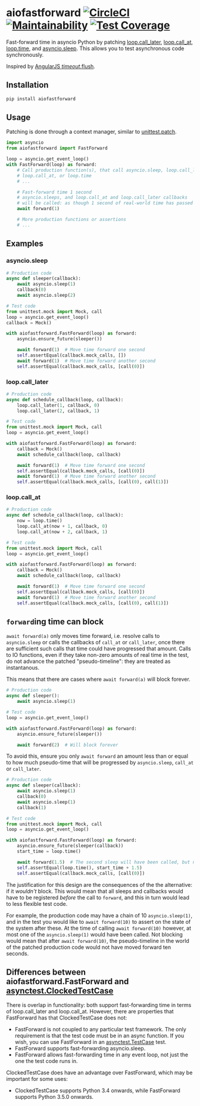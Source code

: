 # aiofastforward [![CircleCI](https://circleci.com/gh/michalc/aiofastforward.svg?style=svg)](https://circleci.com/gh/michalc/aiofastforward) [![Maintainability](https://api.codeclimate.com/v1/badges/45d56d9e0d1d408f0fd8/maintainability)](https://codeclimate.com/github/michalc/aiofastforward/maintainability) [![Test Coverage](https://api.codeclimate.com/v1/badges/45d56d9e0d1d408f0fd8/test_coverage)](https://codeclimate.com/github/michalc/aiofastforward/test_coverage)

Fast-forward time in asyncio Python by patching [loop.call_later](https://docs.python.org/3/library/asyncio-eventloop.html#asyncio.loop.call_later), [loop.call_at](https://docs.python.org/3/library/asyncio-eventloop.html#asyncio.loop.call_at), [loop.time](https://docs.python.org/3/library/asyncio-eventloop.html#asyncio.loop.time), and [asyncio.sleep](https://docs.python.org/3/library/asyncio-task.html#asyncio.sleep). This allows you to test asynchronous code synchronously.

Inspired by [AngularJS $timeout.$flush](https://docs.angularjs.org/api/ngMock/service/$timeout#flush).


## Installation

```bash
pip install aiofastforward
```


## Usage

Patching is done through a context manager, similar to [unittest.patch](https://docs.python.org/3/library/unittest.mock.html#unittest.mock.patch).

```python
import asyncio
from aiofastforward import FastForward

loop = asyncio.get_event_loop()
with FastForward(loop) as forward:
    # Call production function(s), that call asyncio.sleep, loop.call_later,
    # loop.call_at, or loop.time
    # ...

    # Fast-forward time 1 second
    # asyncio.sleeps, and loop.call_at and loop.call_later callbacks
    # will be called: as though 1 second of real-world time has passed
    await forward(1)

    # More production functions or assertions
    # ...
```

## Examples

### asyncio.sleep

```python
# Production code
async def sleeper(callback):
    await asyncio.sleep(1)
    callback(0)
    await asyncio.sleep(2)

# Test code
from unittest.mock import Mock, call
loop = asyncio.get_event_loop()
callback = Mock()

with aiofastforward.FastForward(loop) as forward:
    asyncio.ensure_future(sleeper())

    await forward(1)  # Move time forward one second
    self.assertEqual(callback.mock_calls, [])
    await forward(1)  # Move time forward another second
    self.assertEqual(callback.mock_calls, [call(0)])
```

### loop.call_later

```python
# Production code
async def schedule_callback(loop, callback):
    loop.call_later(1, callback, 0)
    loop.call_later(2, callback, 1)

# Test code
from unittest.mock import Mock, call
loop = asyncio.get_event_loop()

with aiofastforward.FastForward(loop) as forward:
    callback = Mock()
    await schedule_callback(loop, callback)

    await forward(1)  # Move time forward one second
    self.assertEqual(callback.mock_calls, [call(0)])
    await forward(1)  # Move time forward another second
    self.assertEqual(callback.mock_calls, [call(0), call(1)])
```

### loop.call_at

```python
# Production code
async def schedule_callback(loop, callback):
    now = loop.time()
    loop.call_at(now + 1, callback, 0)
    loop.call_at(now + 2, callback, 1)

# Test code
from unittest.mock import Mock, call
loop = asyncio.get_event_loop()

with aiofastforward.FastForward(loop) as forward:
    callback = Mock()
    await schedule_callback(loop, callback)

    await forward(1)  # Move time forward one second
    self.assertEqual(callback.mock_calls, [call(0)])
    await forward(1)  # Move time forward another second
    self.assertEqual(callback.mock_calls, [call(0), call(1)])
```


## `forward`ing time can block

`await forward(a)` only moves time forward, i.e. resolve calls to `asyncio.sleep` or calls the callbacks of `call_at` or `call_later`, once there are sufficient such calls that time could have progressed that amount. Calls to IO functions, even if they take non-zero amounts of real time in the test, do not advance the patched "pseudo-timeline": they are treated as instantanous.

This means that there are cases where `await forward(a)` will block forever.


```python
# Production code
async def sleeper():
    await asyncio.sleep(1)

# Test code
loop = asyncio.get_event_loop()

with aiofastforward.FastForward(loop) as forward:
    asyncio.ensure_future(sleeper())

    await forward(2)  # Will block forever
```

To avoid this, ensure you only `await forward` an amount less than or equal to how much pseudo-time that will be progressed by `asyncio.sleep`, `call_at` or `call_later`.

```python
# Production code
async def sleeper(callback):
    await asyncio.sleep(1)
    callback(0)
    await asyncio.sleep(1)
    callback(1)

# Test code
from unittest.mock import Mock, call
loop = asyncio.get_event_loop()

with aiofastforward.FastForward(loop) as forward:
    asyncio.ensure_future(sleeper(callback))
    start_time = loop.time()

    await forward(1.5)  # The second sleep will have been called, but not resolved
    self.assertEqual(loop.time(), start_time + 1.5)
    self.assertEqual(callback.mock_calls, [call(0)])
```

The justification for this design are the consequences of the the alternative: if it _wouldn't_ block. This would mean that all sleeps and callbacks would have to be registered _before_ the call to `forward`, and this in turn would lead to less flexible test code.

For example, the production code may have a chain of 10 `asyncio.sleep(1)`, and in the test you would like to `await forward(10)` to assert on the state of the system after these. At the time of calling `await forward(10)` however, at most one of the  `asyncio.sleep(1)` would have been called. Not blocking would mean that after `await forward(10)`, the pseudo-timeline in the world of the patched production code would not have moved forward ten seconds.


## Differences between aiofastforward.FastForward and [asynctest.ClockedTestCase](https://asynctest.readthedocs.io/en/latest/asynctest.case.html#asynctest.ClockedTestCase)

There is overlap in functionality: both support fast-forwarding time in terms of loop.call_later and loop.call_at. However, there are properties that FastForward has that ClockedTestCase does not:

- FastForward is not coupled to any particular test framework. The only requirement is that the test code must be in an async function. If you wish, you can use FastForward in an [asynctest.TestCase](https://asynctest.readthedocs.io/en/latest/asynctest.case.html#asynctest.TestCase) test.
- FastForward supports fast-forwarding asyncio.sleep.
- FastForward allows fast-forwarding time in any event loop, not just the one the test code runs in.

ClockedTestCase does have an advantage over FastForward, which may be important for some uses:

- ClockedTestCase supports Python 3.4 onwards, while FastForward supports Python 3.5.0 onwards.
